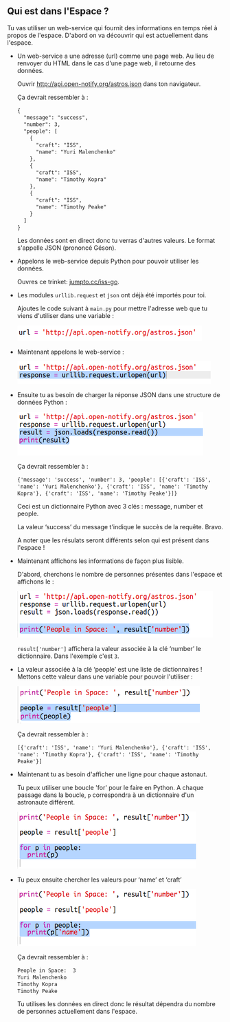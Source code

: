## Qui est dans l'Espace ?

Tu vas utiliser un web-service qui fournit des informations en temps réel à propos de l'espace. D'abord on va découvrir qui est actuellement dans l'espace.

+ Un web-service a une adresse (url) comme une page web. Au lieu de renvoyer du HTML dans le cas d'une page web, il retourne des données.  

    Ouvrir <a href="http://api.open-notify.org/astros.json" target="_blank">http://api.open-notify.org/astros.json</a> dans ton navigateur.

    Ça devrait ressembler à :

    ```
    {
      "message": "success",
      "number": 3,
      "people": [
        {
          "craft": "ISS",
          "name": "Yuri Malenchenko"
        },
        {
          "craft": "ISS",
          "name": "Timothy Kopra"
        },
        {
          "craft": "ISS",
          "name": "Timothy Peake"
        }
      ]
    }
    ```

    Les données sont en direct donc tu verras d'autres valeurs. Le format s'appelle JSON (prononcé Géson).

+ Appelons le web-service depuis Python pour pouvoir utiliser les données.

    Ouvres ce trinket: <a href="http://jumpto.cc/iss-go" target="_blank">jumpto.cc/iss-go</a>.

+ Les modules `urllib.request` et `json` ont déjà été importés pour toi.

    Ajoutes le code suivant à `main.py` pour mettre l'adresse web que tu viens d'utiliser dans une variable :

    ![capture d'écran](images/iss-url.png)

+ Maintenant appelons le web-service :

    ![capture d'écran](images/iss-request.png)


+ Ensuite tu as besoin de charger la réponse JSON dans une structure de données Python :

    ![capture d'écran](images/iss-result.png)


    Ça devrait ressembler à :

    ```
    {'message': 'success', 'number': 3, 'people': [{'craft': 'ISS', 'name': 'Yuri Malenchenko'}, {'craft': 'ISS', 'name': 'Timothy Kopra'}, {'craft': 'ISS', 'name': 'Timothy Peake'}]}
    ```

    Ceci est un dictionnaire Python avec 3 clés : message, number et people.

    La valeur ‘success’ du message t'indique le succès de la requête. Bravo.

    A noter que les résulats seront différents selon qui est présent dans l'espace !

+ Maintenant affichons les informations de façon plus lisible.

    D'abord, cherchons le nombre de personnes présentes dans l'espace et affichons le :

    ![capture d'écran](images/iss-number.png)

    `result['number']` affichera la valeur associée à la clé ‘number’ le dictionnaire. Dans l'exemple c'est `3`.

+ La valeur associée à la clé ‘people’ est une liste de dictionnaires ! Mettons cette valeur dans une variable pour pouvoir l'utiliser :

    ![capture d'écran](images/iss-people.png)


    Ça devrait ressembler à :

    ```
    [{'craft': 'ISS', 'name': 'Yuri Malenchenko'}, {'craft': 'ISS', 'name': 'Timothy Kopra'}, {'craft': 'ISS', 'name': 'Timothy Peake'}]
    ```

+ Maintenant tu as besoin d'afficher une ligne pour chaque astonaut.

    Tu peux utiliser une boucle 'for' pour le faire en Python. A chaque passage dans la boucle, `p` correspondra à un dictionnaire d'un astronaute différent.

    ![capture d'écran](images/iss-people-1a.png)

+ Tu peux ensuite chercher les valeurs pour ‘name’ et ‘craft’

    ![capture d'écran](images/iss-people-2.png)

    Ça devrait ressembler à :

    ```
    People in Space:  3
    Yuri Malenchenko
    Timothy Kopra
    Timothy Peake
    ```

    Tu utilises les données en direct donc le résultat dépendra du nombre de personnes actuellement dans l'espace.
